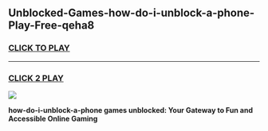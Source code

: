 
## Unblocked-Games-how-do-i-unblock-a-phone-Play-Free-qeha8
<h3>
<a href="https://premium76.site?title=how-do-i-unblock-a-phone&ref=21A">CLICK TO PLAY</a></h3>
<hr>

<h3>
<a href="https://premium76.site?title=how-do-i-unblock-a-phone&ref=21A">CLICK 2 PLAY</a>
  
</h3>

<a href="https://premium76.site?title=how-do-i-unblock-a-phone&ref=21A"><img src="https://clearcache.store/games.png"></a>


**how-do-i-unblock-a-phone games unblocked: Your Gateway to Fun and Accessible Online Gaming**
